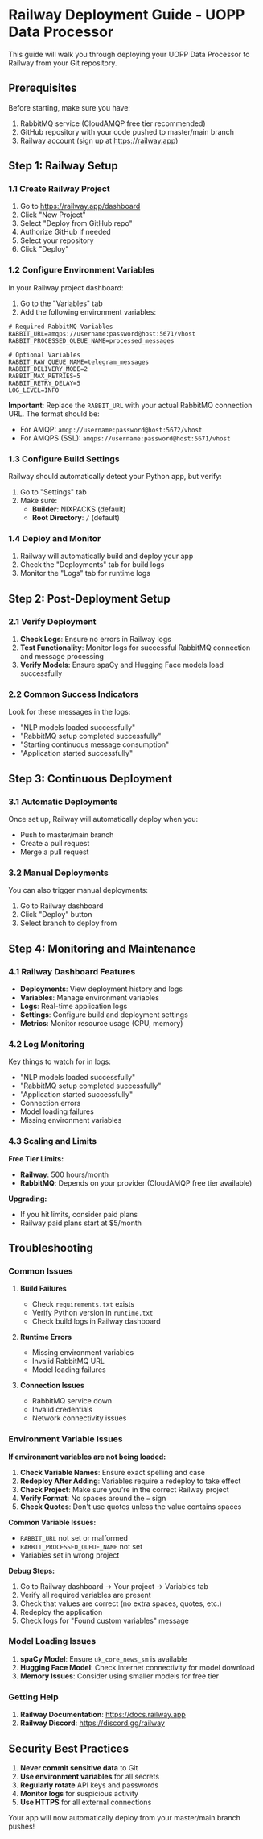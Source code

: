 # Railway Deployment Guide - UOPP Data Processor

This guide will walk you through deploying your UOPP Data Processor to Railway from your Git repository.

## Prerequisites

Before starting, make sure you have:
1. RabbitMQ service (CloudAMQP free tier recommended)
2. GitHub repository with your code pushed to master/main branch
3. Railway account (sign up at https://railway.app)

## Step 1: Railway Setup

### 1.1 Create Railway Project

1. Go to https://railway.app/dashboard
2. Click "New Project"
3. Select "Deploy from GitHub repo"
4. Authorize GitHub if needed
5. Select your repository
6. Click "Deploy"

### 1.2 Configure Environment Variables

In your Railway project dashboard:

1. Go to the "Variables" tab
2. Add the following environment variables:

```env
# Required RabbitMQ Variables
RABBIT_URL=amqps://username:password@host:5671/vhost
RABBIT_PROCESSED_QUEUE_NAME=processed_messages

# Optional Variables
RABBIT_RAW_QUEUE_NAME=telegram_messages
RABBIT_DELIVERY_MODE=2
RABBIT_MAX_RETRIES=5
RABBIT_RETRY_DELAY=5
LOG_LEVEL=INFO
```

**Important**: Replace the `RABBIT_URL` with your actual RabbitMQ connection URL. The format should be:
- For AMQP: `amqp://username:password@host:5672/vhost`
- For AMQPS (SSL): `amqps://username:password@host:5671/vhost`

### 1.3 Configure Build Settings

Railway should automatically detect your Python app, but verify:

1. Go to "Settings" tab
2. Make sure:
   - **Builder**: NIXPACKS (default)
   - **Root Directory**: `/` (default)

### 1.4 Deploy and Monitor

1. Railway will automatically build and deploy your app
2. Check the "Deployments" tab for build logs
3. Monitor the "Logs" tab for runtime logs

## Step 2: Post-Deployment Setup

### 2.1 Verify Deployment

1. **Check Logs**: Ensure no errors in Railway logs
2. **Test Functionality**: Monitor logs for successful RabbitMQ connection and message processing
3. **Verify Models**: Ensure spaCy and Hugging Face models load successfully

### 2.2 Common Success Indicators

Look for these messages in the logs:
- "NLP models loaded successfully"
- "RabbitMQ setup completed successfully"
- "Starting continuous message consumption"
- "Application started successfully"

## Step 3: Continuous Deployment

### 3.1 Automatic Deployments

Once set up, Railway will automatically deploy when you:
- Push to master/main branch
- Create a pull request
- Merge a pull request

### 3.2 Manual Deployments

You can also trigger manual deployments:
1. Go to Railway dashboard
2. Click "Deploy" button
3. Select branch to deploy from

## Step 4: Monitoring and Maintenance

### 4.1 Railway Dashboard Features

- **Deployments**: View deployment history and logs
- **Variables**: Manage environment variables
- **Logs**: Real-time application logs
- **Settings**: Configure build and deployment settings
- **Metrics**: Monitor resource usage (CPU, memory)

### 4.2 Log Monitoring

Key things to watch for in logs:
- "NLP models loaded successfully"
- "RabbitMQ setup completed successfully"
- "Application started successfully"
- Connection errors
- Model loading failures
- Missing environment variables

### 4.3 Scaling and Limits

**Free Tier Limits:**
- **Railway**: 500 hours/month
- **RabbitMQ**: Depends on your provider (CloudAMQP free tier available)

**Upgrading:**
- If you hit limits, consider paid plans
- Railway paid plans start at $5/month

## Troubleshooting

### Common Issues

1. **Build Failures**
   - Check `requirements.txt` exists
   - Verify Python version in `runtime.txt`
   - Check build logs in Railway dashboard

2. **Runtime Errors**
   - Missing environment variables
   - Invalid RabbitMQ URL
   - Model loading failures

3. **Connection Issues**
   - RabbitMQ service down
   - Invalid credentials
   - Network connectivity issues

### Environment Variable Issues

**If environment variables are not being loaded:**

1. **Check Variable Names**: Ensure exact spelling and case
2. **Redeploy After Adding**: Variables require a redeploy to take effect
3. **Check Project**: Make sure you're in the correct Railway project
4. **Verify Format**: No spaces around the `=` sign
5. **Check Quotes**: Don't use quotes unless the value contains spaces

**Common Variable Issues:**
- `RABBIT_URL` not set or malformed
- `RABBIT_PROCESSED_QUEUE_NAME` not set
- Variables set in wrong project

**Debug Steps:**
1. Go to Railway dashboard → Your project → Variables tab
2. Verify all required variables are present
3. Check that values are correct (no extra spaces, quotes, etc.)
4. Redeploy the application
5. Check logs for "Found custom variables" message

### Model Loading Issues

1. **spaCy Model**: Ensure `uk_core_news_sm` is available
2. **Hugging Face Model**: Check internet connectivity for model download
3. **Memory Issues**: Consider using smaller models for free tier

### Getting Help

1. **Railway Documentation**: https://docs.railway.app
2. **Railway Discord**: https://discord.gg/railway

## Security Best Practices

1. **Never commit sensitive data** to Git
2. **Use environment variables** for all secrets
3. **Regularly rotate** API keys and passwords
4. **Monitor logs** for suspicious activity
5. **Use HTTPS** for all external connections

Your app will now automatically deploy from your master/main branch pushes!
